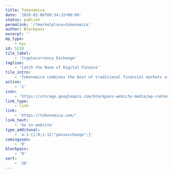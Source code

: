 ```yaml
---
title: Tokenomica
date: '2020-02-06T09:34:32+00:00'
status: publish
permalink: '/?marketplace=tokenomica'
author: Blockpass
excerpt: ''
mp_type:
    - kyc
id: 5210
tile_label:
    - 'Cryptocurrency Exchange'
tagline:
    - 'Catch the Wave of Digital Finance'
tile_intro:
    - 'Tokenomica combines the best of traditional financial markets with disruptive technology. Create and trade digital assets with ease and confidence.'
active:
    - '1'
icon:
    - 'https://storage.googleapis.com/blockpass-website-media/wp-content/uploads/2020/02/Tokenomica.png'
link_type:
    - link
link:
    - 'https://tokenomica.com/'
link_text:
    - 'Go to website'
type_additonal:
    - 'a:1:{i:0;s:12:"passexchange";}'
comingsoon:
    - '0'
blockpass:
    - '0'
sort:
    - '30'
---
```

<!DOCTYPE html PUBLIC "-//W3C//DTD HTML 4.0 Transitional//EN" "http://www.w3.org/TR/REC-html40/loose.dtd">
<?xml encoding="UTF-8">
